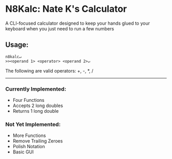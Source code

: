 # N8Kalc: Nate K's Calculator
A CLI-focused calculator designed to keep your hands glued to your keyboard when you just need to run a few numbers
## Usage:
```
n8kalc↵
>><operand 1> <operator> <operand 2>↵
```
The following are valid operators: +, -, *, /

---
### Currently Implemented:
- Four Functions
- Accepts 2 long doubles
- Returns 1 long double
### Not Yet Implemented:
- More Functions
- Remove Trailing Zeroes
- Polish Notation
- Basic GUI
